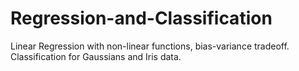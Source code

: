 # Regression-and-Classification
Linear Regression with non-linear functions, bias-variance tradeoff. Classification for Gaussians and Iris data.
